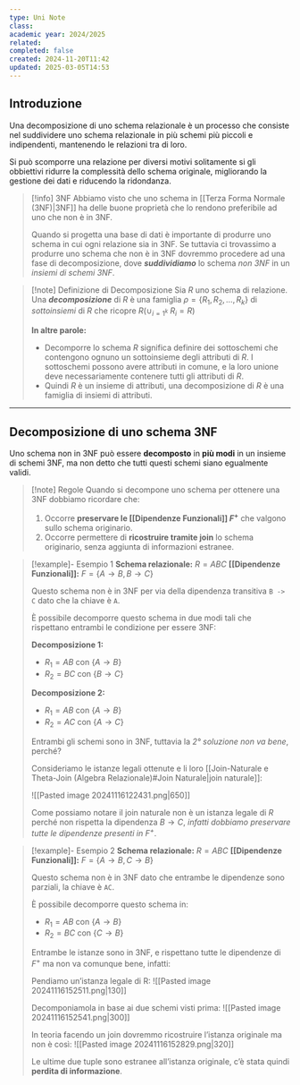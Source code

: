 ```yaml
---
type: Uni Note
class: 
academic year: 2024/2025
related: 
completed: false
created: 2024-11-20T11:42
updated: 2025-03-05T14:53
---
```


## Introduzione 

Una decomposizione di uno schema relazionale è un processo che consiste nel suddividere uno schema relazionale in più schemi più piccoli e indipendenti, mantenendo le relazioni tra di loro.

Si può scomporre una relazione per diversi motivi solitamente si gli obbiettivi ridurre la complessità dello schema originale, migliorando la gestione dei dati e riducendo la ridondanza.

>[!info] 3NF
>Abbiamo visto che uno schema in [[Terza Forma Normale (3NF)|3NF]] ha delle buone proprietà che lo rendono preferibile ad uno che non è in 3NF.
>
>Quando si progetta una base di dati è importante di produrre uno schema in cui ogni relazione sia in 3NF. Se tuttavia ci trovassimo a produrre uno schema che non è in 3NF dovremmo procedere ad una fase di decomposizione, dove ***suddividiamo*** lo schema *non 3NF* in un *insiemi di schemi 3NF*.
>

>[!note] Definizione di Decomposizione
>Sia $R$ uno schema di relazione. Una ***decomposizione*** di $R$ è una famiglia $\rho = \{ R_{1}, R_{2} , \dots, R_{k}\}$ di *sottoinsiemi* di $R$ che ricopre $R ( \cup_{i=1^{k}} \ R_{i} = R)$
>
>**In altre parole:** 
>- Decomporre lo schema $R$ significa definire dei sottoschemi che contengono ognuno un sottoinsieme degli attributi di $R$. I sottoschemi possono avere attributi in comune, e la loro unione deve necessariamente contenere tutti gli attributi di $R$.
>- Quindi $R$ è un insieme di attributi, una decomposizione di $R$ è una famiglia di insiemi di attributi.

---
## Decomposizione di uno schema 3NF

Uno schema non in 3NF può essere **decomposto** in **più modi** in un insieme di schemi 3NF, ma non detto che tutti questi schemi siano egualmente validi.

>[!note] Regole
>Quando si decompone uno schema per ottenere una 3NF dobbiamo ricordare che:
>1. Occorre **preservare le [[Dipendenze Funzionali]] $F^{+}$** che valgono sullo schema originario.
>2. Occorre permettere di **ricostruire tramite join** lo schema originario, senza aggiunta di informazioni estranee.
 
>[!example]- Esempio 1
>**Schema relazionale:** $R = ABC$
>**[[Dipendenze Funzionali]]:** $F = \{ A \to B, B\to C \}$
>
>Questo schema non è in 3NF per via della dipendenza transitiva `B -> C` dato che la chiave è `A`. 
>
>È possibile decomporre questo schema in due modi tali che rispettano entrambi le condizione per essere 3NF:
>
>**Decomposizione 1:**
>- $R_{1} = AB$ con $\{ A \to B \}$
>- $R_{2} = BC$ con $\{ B \to C \}$
>
>**Decomposizione 2:**
>- $R_{1} = AB$ con $\{ A \to B \}$
>- $R_{2} = AC$ con $\{ A \to C \}$
>
>Entrambi gli schemi sono in 3NF, tuttavia la *2° soluzione non va bene*, perché?
>
>Consideriamo le istanze legali ottenute e li loro [[Join-Naturale e Theta-Join (Algebra Relazionale)#Join Naturale|join naturale]]:
>
>![[Pasted image 20241116122431.png|650]]
>
>Come possiamo notare il join naturale non è un istanza legale di $R$ perché non rispetta la dipendenza $B \to C$, *infatti dobbiamo preservare tutte le dipendenze presenti in $F^{+}$*.

>[!example]- Esempio 2
>**Schema relazionale:** $R = ABC$
>**[[Dipendenze Funzionali]]:** $F = \{ A \to B, C\to B \}$
>
>Questo schema non è in 3NF dato che entrambe le dipendenze sono parziali, la chiave è `AC`.
>
>È possibile decomporre questo schema in:
>
>- $R_{1} = AB$ con $\{ A \to B \}$
>- $R_{2} = BC$ con $\{ C \to B \}$
>
>Entrambe le istanze sono in 3NF, e rispettano tutte le dipendenze di $F^{+}$ ma non va comunque bene, infatti:
>
>Pendiamo un’istanza legale di R:
>![[Pasted image 20241116152511.png|130]]
>
>Decomponiamola in base ai due schemi visti prima:
>![[Pasted image 20241116152541.png|300]]
>
>In teoria facendo un join dovremmo ricostruire l’istanza originale ma non è così:
>![[Pasted image 20241116152829.png|320]]
>
>Le ultime due tuple sono estranee all’istanza originale, c’è stata quindi **perdita di informazione**.
